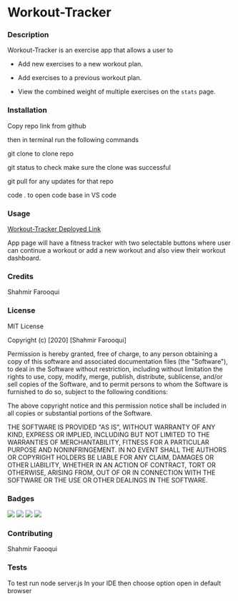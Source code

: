# Workout-Tracker

### Description

Workout-Tracker is an exercise app that allows a user to

- Add new exercises to a new workout plan.

- Add exercises to a previous workout plan.

- View the combined weight of multiple exercises on the `stats` page.

### Installation

Copy repo link from github

then in terminal run the following commands

git clone to clone repo

git status to check make sure the clone was successful

git pull for any updates for that repo

code . to open code base in VS code

### Usage

[Workout-Tracker Deployed Link](https://workout-tacker2.herokuapp.com)

App page will have a fitness tracker with two selectable buttons where user can continue a workout or add a new workout and also view their workout dashboard.

### Credits

Shahmir Farooqui

### License

MIT License

Copyright (c) [2020] [Shahmir Farooqui]

Permission is hereby granted, free of charge, to any person obtaining a copy
of this software and associated documentation files (the "Software"), to deal
in the Software without restriction, including without limitation the rights
to use, copy, modify, merge, publish, distribute, sublicense, and/or sell
copies of the Software, and to permit persons to whom the Software is
furnished to do so, subject to the following conditions:

The above copyright notice and this permission notice shall be included in all
copies or substantial portions of the Software.

THE SOFTWARE IS PROVIDED "AS IS", WITHOUT WARRANTY OF ANY KIND, EXPRESS OR
IMPLIED, INCLUDING BUT NOT LIMITED TO THE WARRANTIES OF MERCHANTABILITY,
FITNESS FOR A PARTICULAR PURPOSE AND NONINFRINGEMENT. IN NO EVENT SHALL THE
AUTHORS OR COPYRIGHT HOLDERS BE LIABLE FOR ANY CLAIM, DAMAGES OR OTHER
LIABILITY, WHETHER IN AN ACTION OF CONTRACT, TORT OR OTHERWISE, ARISING FROM,
OUT OF OR IN CONNECTION WITH THE SOFTWARE OR THE USE OR OTHER DEALINGS IN THE
SOFTWARE.

### Badges

![](https://img.shields.io/badge/Language-Express-brightgreen)
![](https://img.shields.io/badge/Language-HTML-green)
![](https://img.shields.io/badge/Language-CSS-yellowgreen)
![](https://img.shields.io/badge/Language-Jquery-yellow)

### Contributing

Shahmir Faooqui

### Tests

To test run node server.js In your IDE then choose option
open in default browser
